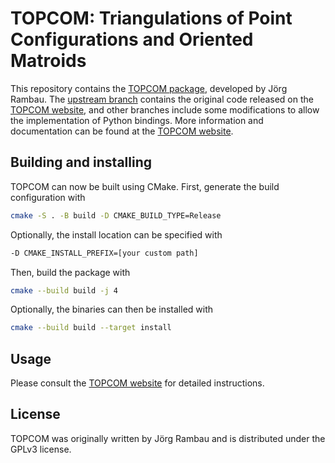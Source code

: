 # TOPCOM: Triangulations of Point Configurations and Oriented Matroids

This repository contains the [TOPCOM package](https://www.wm.uni-bayreuth.de/de/team/rambau_joerg/TOPCOM/index.html), developed by Jörg Rambau. The [upstream branch](https://github.com/ariostas/TOPCOM/tree/upstream) contains the original code released on the [TOPCOM website](https://www.wm.uni-bayreuth.de/de/team/rambau_joerg/TOPCOM-Downloads/index.html), and other branches include some modifications to allow the implementation of Python bindings. More information and documentation can be found at the [TOPCOM website](https://www.wm.uni-bayreuth.de/de/team/rambau_joerg/TOPCOM/index.html).

## Building and installing

TOPCOM can now be built using CMake. First, generate the build configuration with
```bash
cmake -S . -B build -D CMAKE_BUILD_TYPE=Release
```

Optionally, the install location can be specified with
```bash
-D CMAKE_INSTALL_PREFIX=[your custom path]
```

Then, build the package with
```bash
cmake --build build -j 4
```

Optionally, the binaries can then be installed with
```bash
cmake --build build --target install
```

## Usage

Please consult the [TOPCOM website](https://www.wm.uni-bayreuth.de/de/team/rambau_joerg/TOPCOM/index.html) for detailed instructions.


## License

TOPCOM was originally written by Jörg Rambau and is distributed under the GPLv3 license.
